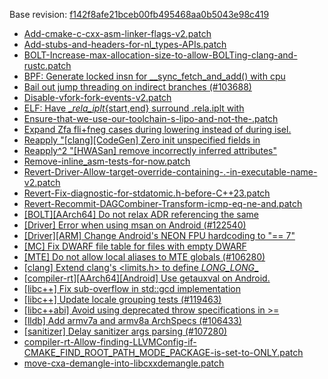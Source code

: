 Base revision: [f142f8afe21bceb00fb495468aa0b5043e98c419](https://github.com/llvm/llvm-project/commits/f142f8afe21bceb00fb495468aa0b5043e98c419)

- [Add-cmake-c-cxx-asm-linker-flags-v2.patch](https://android.googlesource.com/toolchain/llvm_android/+/773ee7b2531b31d6dcd2e71981fa42a93b10d279/patches/Add-cmake-c-cxx-asm-linker-flags-v2.patch)
- [Add-stubs-and-headers-for-nl_types-APIs.patch](https://android.googlesource.com/toolchain/llvm_android/+/773ee7b2531b31d6dcd2e71981fa42a93b10d279/patches/Add-stubs-and-headers-for-nl_types-APIs.patch)
- [BOLT-Increase-max-allocation-size-to-allow-BOLTing-clang-and-rustc.patch](https://android.googlesource.com/toolchain/llvm_android/+/773ee7b2531b31d6dcd2e71981fa42a93b10d279/patches/BOLT-Increase-max-allocation-size-to-allow-BOLTing-clang-and-rustc.patch)
- [BPF: Generate locked insn for __sync_fetch_and_add() with cpu](https://android.googlesource.com/toolchain/llvm_android/+/773ee7b2531b31d6dcd2e71981fa42a93b10d279/patches/cherry/06c531e808ceeafdf996867a2e8e66960ae4774e.patch)
- [Bail out jump threading on indirect branches (#103688)](https://android.googlesource.com/toolchain/llvm_android/+/773ee7b2531b31d6dcd2e71981fa42a93b10d279/patches/cherry/3c9022c965b85951f30af140da591f819acef8a0.patch)
- [Disable-vfork-fork-events-v2.patch](https://android.googlesource.com/toolchain/llvm_android/+/773ee7b2531b31d6dcd2e71981fa42a93b10d279/patches/Disable-vfork-fork-events-v2.patch)
- [ELF: Have __rela_iplt_{start,end} surround .rela.iplt with](https://android.googlesource.com/toolchain/llvm_android/+/773ee7b2531b31d6dcd2e71981fa42a93b10d279/patches/cherry/970d6d20967258528980c9b7feaaf3dd3acf9aa3-v2.patch)
- [Ensure-that-we-use-our-toolchain-s-lipo-and-not-the-.patch](https://android.googlesource.com/toolchain/llvm_android/+/773ee7b2531b31d6dcd2e71981fa42a93b10d279/patches/Ensure-that-we-use-our-toolchain-s-lipo-and-not-the-.patch)
- [Expand Zfa fli+fneg cases during lowering instead of during isel.](https://android.googlesource.com/toolchain/llvm_android/+/773ee7b2531b31d6dcd2e71981fa42a93b10d279/patches/cherry/de6d7a6c3093f725bec6980e925166f0f363687a.patch)
- [Reapply "[clang][CodeGen] Zero init unspecified fields in](https://android.googlesource.com/toolchain/llvm_android/+/773ee7b2531b31d6dcd2e71981fa42a93b10d279/patches/cherry/627746581b8fde4143533937130f420bbbdf9ddf-v2.patch)
- [Reapply^2 "[HWASan] remove incorrectly inferred attributes"](https://android.googlesource.com/toolchain/llvm_android/+/773ee7b2531b31d6dcd2e71981fa42a93b10d279/patches/cherry/9a2fd97d391caf1060e303f636d7113501788d2f-v2.patch)
- [Remove-inline_asm-tests-for-now.patch](https://android.googlesource.com/toolchain/llvm_android/+/773ee7b2531b31d6dcd2e71981fa42a93b10d279/patches/Remove-inline_asm-tests-for-now.patch)
- [Revert-Driver-Allow-target-override-containing-.-in-executable-name-v2.patch](https://android.googlesource.com/toolchain/llvm_android/+/773ee7b2531b31d6dcd2e71981fa42a93b10d279/patches/Revert-Driver-Allow-target-override-containing-.-in-executable-name-v2.patch)
- [Revert-Fix-diagnostic-for-stdatomic.h-before-C++23.patch](https://android.googlesource.com/toolchain/llvm_android/+/773ee7b2531b31d6dcd2e71981fa42a93b10d279/patches/Revert-Fix-diagnostic-for-stdatomic.h-before-C++23.patch)
- [Revert-Recommit-DAGCombiner-Transform-icmp-eq-ne-and.patch](https://android.googlesource.com/toolchain/llvm_android/+/773ee7b2531b31d6dcd2e71981fa42a93b10d279/patches/Revert-Recommit-DAGCombiner-Transform-icmp-eq-ne-and.patch)
- [[BOLT][AArch64] Do not relax ADR referencing the same](https://android.googlesource.com/toolchain/llvm_android/+/773ee7b2531b31d6dcd2e71981fa42a93b10d279/patches/cherry/d32fe95d8286ffdcdc962534becabffdf1e56816.patch)
- [[Driver] Error when using msan on Android (#122540)](https://android.googlesource.com/toolchain/llvm_android/+/773ee7b2531b31d6dcd2e71981fa42a93b10d279/patches/cherry/fdfe7e7fabc85ed7293ca6f5f234d41812644584.patch)
- [[Driver][ARM] Change Android's NEON FPU hardcoding to "== 7"](https://android.googlesource.com/toolchain/llvm_android/+/773ee7b2531b31d6dcd2e71981fa42a93b10d279/patches/cherry/e9255dda236e6e418abe81a10b3f7c0d16c0d083.patch)
- [[MC] Fix DWARF file table for files with empty DWARF](https://android.googlesource.com/toolchain/llvm_android/+/773ee7b2531b31d6dcd2e71981fa42a93b10d279/patches/cherry/4a5f82b43be7328d7b7b4cd9912487fd3f284b49.patch)
- [[MTE] Do not allow local aliases to MTE globals (#106280)](https://android.googlesource.com/toolchain/llvm_android/+/773ee7b2531b31d6dcd2e71981fa42a93b10d279/patches/cherry/23b18fa01e6de7cb86a0cd294d58e5f8635d4afe.patch)
- [[clang] Extend clang's <limits.h> to define *LONG_LONG*_](https://android.googlesource.com/toolchain/llvm_android/+/773ee7b2531b31d6dcd2e71981fa42a93b10d279/patches/cherry/7d20ea9d32954e8e5becab8495fa509a3f67b710.patch)
- [[compiler-rt][AArch64][Android] Use getauxval on Android.](https://android.googlesource.com/toolchain/llvm_android/+/773ee7b2531b31d6dcd2e71981fa42a93b10d279/patches/cherry/cd634f57c10dedbe4f908889dece2c4460b702c9.patch)
- [[libc++] Fix sub-overflow in std::gcd implementation](https://android.googlesource.com/toolchain/llvm_android/+/773ee7b2531b31d6dcd2e71981fa42a93b10d279/patches/cherry/f7ff3cde96c4b81b032c58cafee7bf77233f5517.patch)
- [[libc++] Update locale grouping tests (#119463)](https://android.googlesource.com/toolchain/llvm_android/+/773ee7b2531b31d6dcd2e71981fa42a93b10d279/patches/cherry/31272e4f83f24fee1bf37ebc8ea7dd4d082edea8.patch)
- [[libc++abi] Avoid using deprecated throw specifications in >=](https://android.googlesource.com/toolchain/llvm_android/+/773ee7b2531b31d6dcd2e71981fa42a93b10d279/patches/cherry/7e542a2536017b1ea0ba157f74b8b8ff07c191f8-v2.patch)
- [[lldb] Add armv7a and armv8a ArchSpecs (#106433)](https://android.googlesource.com/toolchain/llvm_android/+/773ee7b2531b31d6dcd2e71981fa42a93b10d279/patches/cherry/0a00d32c5f88fce89006dcde6e235bc77d7b495e.patch)
- [[sanitizer] Delay sanitizer args parsing (#107280)](https://android.googlesource.com/toolchain/llvm_android/+/773ee7b2531b31d6dcd2e71981fa42a93b10d279/patches/cherry/24684bb4a9791145a36a97477eb1fd525a122d8e.patch)
- [compiler-rt-Allow-finding-LLVMConfig-if-CMAKE_FIND_ROOT_PATH_MODE_PACKAGE-is-set-to-ONLY.patch](https://android.googlesource.com/toolchain/llvm_android/+/773ee7b2531b31d6dcd2e71981fa42a93b10d279/patches/compiler-rt-Allow-finding-LLVMConfig-if-CMAKE_FIND_ROOT_PATH_MODE_PACKAGE-is-set-to-ONLY.patch)
- [move-cxa-demangle-into-libcxxdemangle.patch](https://android.googlesource.com/toolchain/llvm_android/+/773ee7b2531b31d6dcd2e71981fa42a93b10d279/patches/move-cxa-demangle-into-libcxxdemangle.patch)